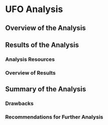 # UFO Analysis

## Overview of the Analysis

## Results of the Analysis

### Analysis Resources

### Overview of Results 

## Summary of the Analysis

### Drawbacks

### Recommendations for Further Analysis
